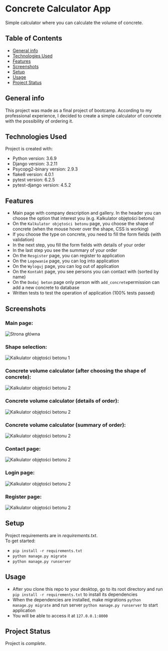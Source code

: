 # Concrete Calculator App
Simple calculator where you can calculate the volume of concrete. 


## Table of Contents
* [General info](#general-info)
* [Technologies Used](#technologies-used)
* [Features](#features)
* [Screenshots](#screenshots)
* [Setup](#setup)
* [Usage](#usage)
* [Project Status](#project-status)


## General info
This project was made as a final project of bootcamp. According to my professional experience, I decided to create
a simple calculator of concrete with the possibility of ordering it. <br>


## Technologies Used
Project is created with:
* Python version: 3.6.9
* Django version: 3.2.11
* Psycopg2-binary version: 2.9.3
* flake8 version: 4.0.1
* pytest version: 6.2.5
* pytest-django version: 4.5.2


## Features
* Main page with company description and gallery. In the header you can choose the option that interest you
(e.g. Kalkulator objętości betonu)
* On the `Kalkulator objętości betonu` page, you choose the shape of concrete (when the mouse hover over the shape,
CSS is working)
* If you choose the type on concrete, you need to fill the form fields (with validation)
* In the next step, you fill the form fields with details of your order
* In the last step you see the summary of your order
* On the `Resgister` page, you can register to application
* On the `Logowanie` page, you can log into application
* On the `Wyloguj` page, you can log out of application
* On the `Kontakt` page, you see persons you can contact with (sorted by name)
* On the `Dodaj beton` page only person with `add_concrete`permission can add a new concrete to database
* Written tests to test the operation of application (100% tests passed)


## Screenshots

### Main page:
![Strona główna](calc/static/screenshots/1.png)

### Shape selection:
![Kalkulator objętości betonu 1](./calc/static/screenshots/2.png)

### Concrete volume calculator (after choosing the shape of concrete):
![Kalkulator objętości betonu 2](./calc/static/screenshots/3.1.png)

### Concrete volume calculator (details of order):
![Kalkulator objętości betonu 2](./calc/static/screenshots/3.2.png)

### Concrete volume calculator (summary of order):
![Kalkulator objętości betonu 2](./calc/static/screenshots/4.png)

### Contact page:
![Kalkulator objętości betonu 2](./calc/static/screenshots/5.png)

### Login page:
![Kalkulator objętości betonu 2](./calc/static/screenshots/6.png)

### Register page:
![Kalkulator objętości betonu 2](./calc/static/screenshots/7.png)


## Setup
Project requirements are in _requirements.txt_. <br>
To get started:
* `pip install -r requirements.txt`
* `python manage.py migrate`
* `python manage.py runserver`


## Usage
* After you clone this repo to your desktop, go to its root directory and run `pip install -r requirements.txt`
to install its dependencies
* When the dependencies are installed, make migrations `python manage.py migrate` and run server 
`python manage.py runserver` to start application
* You will be able to access it at `127.0.0.1:8000`


## Project Status
Project is _complete_.
